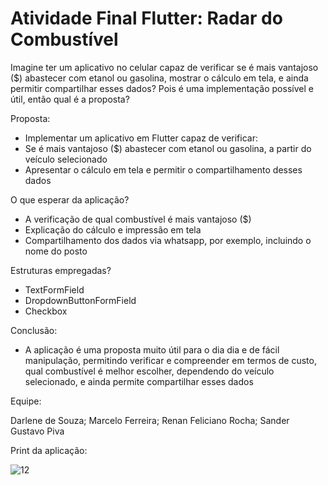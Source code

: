 # Atividade Final Flutter: Radar do Combustível

Imagine ter um aplicativo no celular capaz de verificar se é mais vantajoso ($) abastecer com etanol ou gasolina, mostrar o cálculo em tela, e ainda permitir compartilhar esses dados?
Pois é uma implementação possível e útil, então qual é a proposta?

Proposta:
- Implementar um aplicativo em Flutter capaz de verificar:
- Se é mais vantajoso ($) abastecer com etanol ou gasolina, a partir do veículo selecionado
- Apresentar o cálculo em tela e permitir o compartilhamento desses dados 

O que esperar da aplicação?
 
- A verificação de qual combustível é mais vantajoso ($)
- Explicação do cálculo e impressão em tela
- Compartilhamento dos dados via whatsapp, por exemplo, incluindo o nome do posto

Estruturas empregadas?
 
- TextFormField
- DropdownButtonFormField
- Checkbox

Conclusão:

- A aplicação é uma proposta muito útil para o dia dia e de fácil manipulação, permitindo verificar e compreender em termos de custo, qual combustível é melhor escolher, dependendo do veículo selecionado, e ainda permite compartilhar esses dados

Equipe:

Darlene de Souza; Marcelo Ferreira; Renan Feliciano Rocha; Sander Gustavo Piva

Print da aplicação:

![12](https://github.com/user-attachments/assets/e7d01634-c956-4584-9ef4-32caedabacc1)



